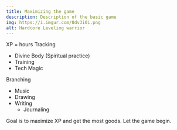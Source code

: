 ```yaml
---
title: Maximizing the game
description: Description of the basic game
img: https://i.imgur.com/8dv3i0i.png
alt: Hardcore Leveling warrior
---
```

XP = hours
Tracking
* Divine Body (Spiritual practice)
* Training
* Tech Magic

Branching
* Music
* Drawing
* Writing
    * Journaling

Goal is to maximize XP and get the most goods.
Let the game begin.